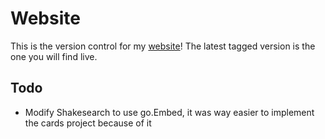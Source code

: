 # Website
This is the version control for my [website](itstimjohnson.com)! The latest tagged version is the one you will find
live.

## Todo
- Modify Shakesearch to use go.Embed, it was way easier to implement the cards project because of it